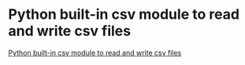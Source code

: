 # Python built-in csv module to read and write csv files
[Python built-in csv module to read and write csv files](https://aiwithcloud.com/2022/09/19/python_built_in_csv_module_to_read_and_write_csv_files/)